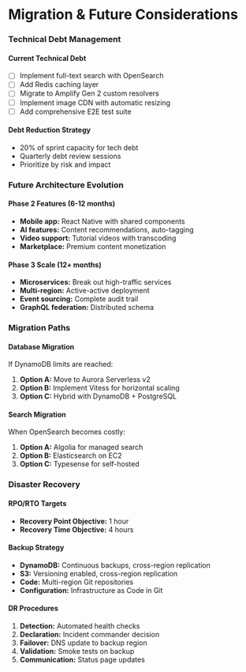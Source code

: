# Migration & Future Considerations

### Technical Debt Management

#### Current Technical Debt

- [ ] Implement full-text search with OpenSearch
- [ ] Add Redis caching layer
- [ ] Migrate to Amplify Gen 2 custom resolvers
- [ ] Implement image CDN with automatic resizing
- [ ] Add comprehensive E2E test suite

#### Debt Reduction Strategy

- 20% of sprint capacity for tech debt
- Quarterly debt review sessions
- Prioritize by risk and impact

### Future Architecture Evolution

#### Phase 2 Features (6-12 months)

- **Mobile app:** React Native with shared components
- **AI features:** Content recommendations, auto-tagging
- **Video support:** Tutorial videos with transcoding
- **Marketplace:** Premium content monetization

#### Phase 3 Scale (12+ months)

- **Microservices:** Break out high-traffic services
- **Multi-region:** Active-active deployment
- **Event sourcing:** Complete audit trail
- **GraphQL federation:** Distributed schema

### Migration Paths

#### Database Migration

If DynamoDB limits are reached:

1. **Option A:** Move to Aurora Serverless v2
2. **Option B:** Implement Vitess for horizontal scaling
3. **Option C:** Hybrid with DynamoDB + PostgreSQL

#### Search Migration

When OpenSearch becomes costly:

1. **Option A:** Algolia for managed search
2. **Option B:** Elasticsearch on EC2
3. **Option C:** Typesense for self-hosted

### Disaster Recovery

#### RPO/RTO Targets

- **Recovery Point Objective:** 1 hour
- **Recovery Time Objective:** 4 hours

#### Backup Strategy

- **DynamoDB:** Continuous backups, cross-region replication
- **S3:** Versioning enabled, cross-region replication
- **Code:** Multi-region Git repositories
- **Configuration:** Infrastructure as Code in Git

#### DR Procedures

1. **Detection:** Automated health checks
2. **Declaration:** Incident commander decision
3. **Failover:** DNS update to backup region
4. **Validation:** Smoke tests on backup
5. **Communication:** Status page updates
